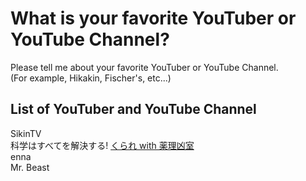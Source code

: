 # What is your favorite YouTuber or YouTube Channel?
Please tell me about your favorite YouTuber or YouTube Channel.  
(For example, Hikakin, Fischer's, etc...)

## List of YouTuber and YouTube Channel
SikinTV</br>
科学はすべてを解決する! [くられ with 薬理凶室](https://www.youtube.com/@krr)</br>
enna</br>
Mr. Beast
